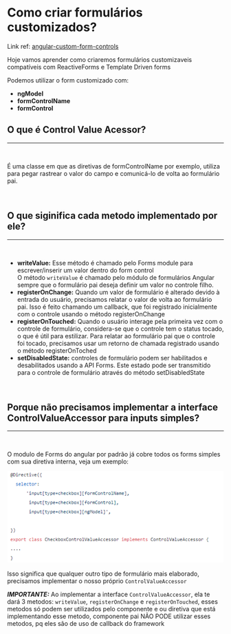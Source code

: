 # Como criar formulários customizados?

Link ref: [angular-custom-form-controls](https://blog.angular-university.io/angular-custom-form-controls/)

Hoje vamos aprender como criaremos formulários customizaveis compatíveis com ReactiveForms e Template Driven forms

Podemos utilizar o form customizado com:
- **ngModel**
- **formControlName**
- **formControl**

## O que é Control Value Acessor?
---
<br>

É uma classe em que as diretivas de formControlName por exemplo, utiliza para pegar rastrear o valor do campo e comunicá-lo de volta ao formulário pai.

<br>

## O que siginifica cada metodo implementado por ele?
---
<br>

- **writeValue:** Esse método é chamado pelo Forms module para escrever/inserir um valor dentro do form control
  <br>
  O método ```writeValue``` é chamado pelo módulo de formulários Angular sempre que o formulário pai deseja definir um valor no controle filho.
- **registerOnChange:** Quando um valor de formulário é alterado devido à entrada do usuário, precisamos relatar o valor de volta ao formulário pai. Isso é feito chamando um callback, que foi registrado inicialmente com o controle usando o método registerOnChange
- **registerOnTouched:** Quando o usuário interage pela primeira vez com o controle de formulário, considera-se que o controle tem o status tocado, o que é útil para estilizar. Para relatar ao formulário pai que o controle foi tocado, precisamos usar um retorno de chamada registrado usando o método registerOnToched
- **setDisabledState:** controles de formulário podem ser habilitados e desabilitados usando a API Forms. Este estado pode ser transmitido para o controle de formulário através do método setDisabledState

<br>

## Porque não precisamos implementar a interface ControlValueAccessor para inputs simples?
---
<br>

O modulo de Forms do angular por padrão já cobre todos os forms simples com sua diretiva interna, veja um exemplo:

![](./images/exemplo-diretiva-padrao-angular.png)

Isso significa que qualquer outro tipo de formulário mais elaborado, precisamos implementar o nosso próprio ```ControlValueAccessor```

***IMPORTANTE:*** Ao implementar a interface ```ControlValueAccessor```, ela te dará 3 metodos: ```writeValue```,
```registerOnChange``` e ```registerOnTouched```, esses metodos só podem ser utilizados pelo componente e ou diretiva que está implementando esse metodo, componente pai NÃO PODE utilizar esses metodos, pq eles são de uso de callback do framework
